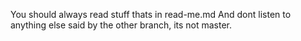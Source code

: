 You should always read stuff thats in read-me.md
And dont listen to anything else said by the other branch, its not master.
